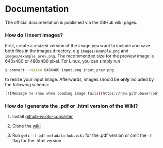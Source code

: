 # Documentation

The official documentation is published via the GitHub wiki pages.

### How do I insert images?

First, create a resized version of the image you want to include and save both
files in the images directory, e.g ``images/example.png`` and ``images/example_prev.png``.
The recommended size for the preview image is 640x480 or 480x480 pixel.
For Linux, you can simply run

```bash
$ convert -resize 640X480 input.png input_prev.png
```

to resize your input image.
Afterwards, images should be **only** included by the following schema:

```bash
[![Message to show when loading image fails](https://raw.githubusercontent.com/amos-project2/metadata-hub/COMMIT-ID/PATH-TO-PREVIEW-IMAGE)](https://raw.githubusercontent.com/amos-project2/metadata-hub/COMMIT-ID/PATH-TO-FULLSIZE-IMAGE)
```

### How do I generate the .pdf or .html version of the Wiki?

1. Install [github-wikito-converter](https://github.com/yakivmospan/github-wikito-converter)

2. Clone the [wiki](https://github.com/amos-project2/metadata-hub/wiki)

3. Run ``gwtc -f pdf metadata-hub.wiki`` for the .pdf version or omit the ``-f`` flag for the .html version
